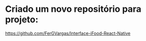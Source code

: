 # Criado um novo repositório para projeto:
https://github.com/FerGVargas/Interface-iFood-React-Native
